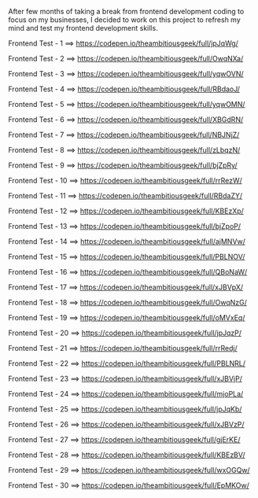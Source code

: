 <p>After few months of taking a break from frontend development coding to focus on my businesses, I decided to work on this project to refresh my mind and test my frontend development skills.</p>

Frontend Test - 1  ==> https://codepen.io/theambitiousgeek/full/jpJqWg/

Frontend Test - 2  ==> https://codepen.io/theambitiousgeek/full/OwqNXa/

Frontend Test - 3  ==> https://codepen.io/theambitiousgeek/full/yqwOVN/

Frontend Test - 4  ==> https://codepen.io/theambitiousgeek/full/RBdaoJ/

Frontend Test - 5  ==> https://codepen.io/theambitiousgeek/full/yqwOMN/

Frontend Test - 6  ==> https://codepen.io/theambitiousgeek/full/XBGdRN/

Frontend Test - 7  ==> https://codepen.io/theambitiousgeek/full/NBJNjZ/

Frontend Test - 8  ==> https://codepen.io/theambitiousgeek/full/zLbqzN/

Frontend Test - 9  ==> https://codepen.io/theambitiousgeek/full/bjZpRy/

Frontend Test - 10  ==> https://codepen.io/theambitiousgeek/full/rrRezW/

Frontend Test - 11  ==> https://codepen.io/theambitiousgeek/full/RBdaZY/

Frontend Test - 12  ==> https://codepen.io/theambitiousgeek/full/KBEzXp/

Frontend Test - 13  ==> https://codepen.io/theambitiousgeek/full/bjZpoP/

Frontend Test - 14  ==> https://codepen.io/theambitiousgeek/full/ajMNVw/

Frontend Test - 15  ==> https://codepen.io/theambitiousgeek/full/PBLNOV/

Frontend Test - 16  ==> https://codepen.io/theambitiousgeek/full/QBoNaW/

Frontend Test - 17  ==> https://codepen.io/theambitiousgeek/full/xJBVpX/

Frontend Test - 18  ==> https://codepen.io/theambitiousgeek/full/OwqNzG/

Frontend Test - 19  ==> https://codepen.io/theambitiousgeek/full/oMVxEq/

Frontend Test - 20  ==> https://codepen.io/theambitiousgeek/full/jpJqzP/

Frontend Test - 21  ==> https://codepen.io/theambitiousgeek/full/rrRedj/

Frontend Test - 22  ==> https://codepen.io/theambitiousgeek/full/PBLNRL/

Frontend Test - 23  ==> https://codepen.io/theambitiousgeek/full/xJBVjP/

Frontend Test - 24  ==> https://codepen.io/theambitiousgeek/full/mjoPLa/

Frontend Test - 25  ==> https://codepen.io/theambitiousgeek/full/jpJqKb/

Frontend Test - 26  ==> https://codepen.io/theambitiousgeek/full/xJBVzP/

Frontend Test - 27  ==> https://codepen.io/theambitiousgeek/full/gjErKE/

Frontend Test - 28  ==> https://codepen.io/theambitiousgeek/full/KBEzBV/

Frontend Test - 29  ==> https://codepen.io/theambitiousgeek/full/wxOGQw/

Frontend Test - 30  ==> https://codepen.io/theambitiousgeek/full/EpMKOw/